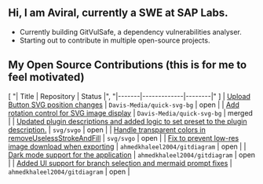 ## Hi, I am Aviral, currently a SWE at SAP Labs.
 - Currently building GitVulSafe, a dependency vulnerabilities analyser.
 - Starting out to contribute in multiple open-source projects.

## My Open Source Contributions (this is for me to feel motivated)
<!--START_SECTION:external_prs-->
[
  "| Title | Repository | Status |",
  "|-------|-------------|--------|"
]
| [Upload Button SVG position changes](https://github.com/Davis-Media/quick-svg-bg/pull/6) | `Davis-Media/quick-svg-bg` | open |
| [Add rotation control for SVG image display](https://github.com/Davis-Media/quick-svg-bg/pull/4) | `Davis-Media/quick-svg-bg` | merged |
| [Updated plugin descriptions and added logic to set preset to the plugin description.](https://github.com/svg/svgo/pull/2174) | `svg/svgo` | open |
| [Handle transparent colors in removeUselessStrokeAndFill](https://github.com/svg/svgo/pull/2173) | `svg/svgo` | open |
| [Fix to prevent low-res image download when exporting](https://github.com/ahmedkhaleel2004/gitdiagram/pull/130) | `ahmedkhaleel2004/gitdiagram` | open |
| [Dark mode support for the application](https://github.com/ahmedkhaleel2004/gitdiagram/pull/117) | `ahmedkhaleel2004/gitdiagram` | open |
| [Added UI support for branch selection and mermaid prompt fixes](https://github.com/ahmedkhaleel2004/gitdiagram/pull/116) | `ahmedkhaleel2004/gitdiagram` | open |
<!--END_SECTION:external_prs-->

